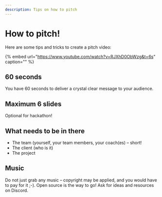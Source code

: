 ```yaml
---
description: Tips on how to pitch
---
```


# How to pitch!

Here are some tips and tricks to create a pitch video:

{% embed url="https://www.youtube.com/watch?v=RJXhD0ObWzg&t=6s" caption="" %}

## 60 seconds

You have 60 seconds to deliver a crystal clear message to your audience.

## Maximum 6 slides

Optional for hackathon!

## What needs to be in there

* The team \(yourself, your team members, your coach\(es\) – short!
* The client \(who is it\)
* The project

## Music

Do not just grab any music – copyright may be applied, and you would have to pay for it ;-\). Open source is the way to go! Ask for ideas and resources on Discord.

